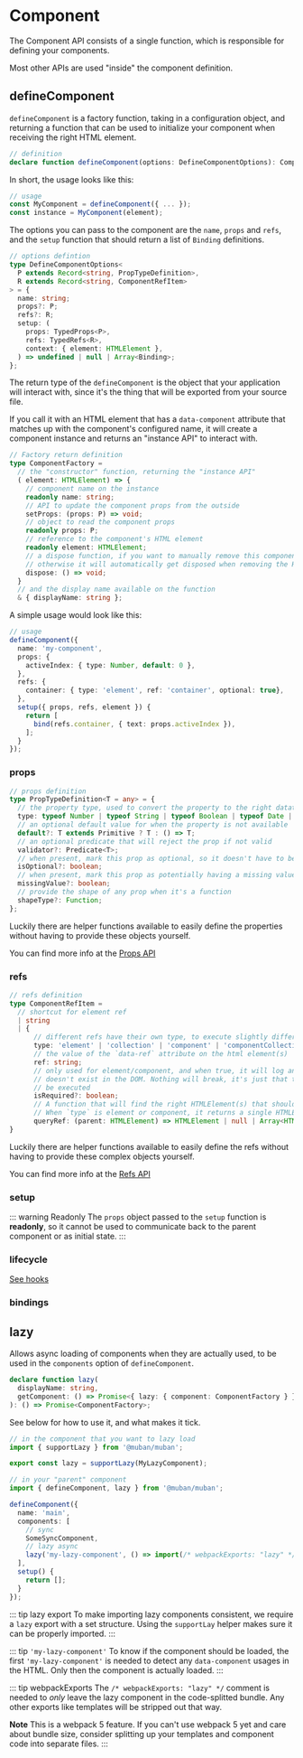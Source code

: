 # Component

The Component API consists of a single function, which is responsible for defining your components.

Most other APIs are used "inside" the component definition.

## defineComponent

`defineComponent` is a factory function, taking in a configuration object, and returning a function
that can be used to initialize your component when receiving the right HTML element.

```ts
// definition
declare function defineComponent(options: DefineComponentOptions): ComponentFactory;
```

In short, the usage looks like this:

```ts
// usage
const MyComponent = defineComponent({ ... });
const instance = MyComponent(element);
```

The options you can pass to the component are the `name`, `props` and `refs`, and the `setup`
function that should return a list of `Binding` definitions.

```ts
// options defintion
type DefineComponentOptions<
  P extends Record<string, PropTypeDefinition>,
  R extends Record<string, ComponentRefItem>
> = {
  name: string;
  props?: P;
  refs?: R;
  setup: (
    props: TypedProps<P>,
    refs: TypedRefs<R>,
    context: { element: HTMLElement },
  ) => undefined | null | Array<Binding>;
};
```

The return type of the `defineComponent` is the object that your application will interact with,
since it's the thing that will be exported from your source file.

If you call it with an HTML element that has a `data-component` attribute that matches up with the
component's configured name, it will create a component instance and returns an "instance API" to
interact with.

```ts
// Factory return definition
type ComponentFactory =
  // the "constructor" function, returning the "instance API"
  ( element: HTMLElement) => {
    // component name on the instance
    readonly name: string;
    // API to update the component props from the outside
    setProps: (props: P) => void;
    // object to read the component props
    readonly props: P;
    // reference to the component's HTML element
    readonly element: HTMLElement;
    // a dispose function, if you want to manually remove this component
    // otherwise it will automatically get disposed when removing the HTML element from the DOM
    dispose: () => void;
  } 
  // and the display name available on the function
  & { displayName: string };
```

A simple usage would look like this:

```ts
// usage
defineComponent({
  name: 'my-component',
  props: {
    activeIndex: { type: Number, default: 0 }, 
  },
  refs: {
    container: { type: 'element', ref: 'container', optional: true},
  },
  setup({ props, refs, element }) {
    return [
      bind(refs.container, { text: props.activeIndex }),
    ];
  }
});
```

### props

```ts
// props definition
type PropTypeDefinition<T = any> = {
  // the property type, used to convert the property to the right datatype
  type: typeof Number | typeof String | typeof Boolean | typeof Date | typeof Array | typeof Object | typeof Function;
  // an optional default value for when the property is not available
  default?: T extends Primitive ? T : () => T;
  // an optional predicate that will reject the prop if not valid
  validator?: Predicate<T>;
  // when present, mark this prop as optional, so it doesn't have to be available in the HTML
  isOptional?: boolean;
  // when present, mark this prop as potentially having a missing value, typing it as `| undefined`
  missingValue?: boolean;
  // provide the shape of any prop when it's a function
  shapeType?: Function;
};
```

Luckily there are helper functions available to easily define the properties without having to
provide these objects yourself.

You can find more info at the [Props API](./props.md)

### refs

```ts
// refs definition
type ComponentRefItem =
  // shortcut for element ref
  | string
  | {
      // different refs have their own type, to execute slightly different logic on them
      type: 'element' | 'collection' | 'component' | 'componentCollection';
      // the value of the `data-ref` attribute on the html element(s)
      ref: string;
      // only used for element/component, and when true, it will log an error if the element
      // doesn't exist in the DOM. Nothing will break, it's just that the bindings will not
      // be executed  
      isRequired?: boolean;
      // A function that will find the right HTMLElement(s) that should be used for the refs.
      // When `type` is element or component, it returns a single HTMLElement or null.
      queryRef: (parent: HTMLElement) => HTMLElement | null | Array<HTMLElement>;
}
```

Luckily there are helper functions available to easily define the refs without having to provide
these complex objects yourself.

You can find more info at the [Refs API](./refs.md)

### setup

::: warning Readonly 
The `props` object passed to the `setup` function is **readonly**, so it cannot be used to
communicate back to the parent component or as initial state.
:::

### lifecycle

[See hooks](./hooks.md)

### bindings

## lazy

Allows async loading of components when they are actually used, to be used in the
`components` option of `defineComponent`.

```ts
declare function lazy(
  displayName: string,
  getComponent: () => Promise<{ lazy: { component: ComponentFactory } }>,
): () => Promise<ComponentFactory>;
```

See below for how to use it, and what makes it tick.

```ts
// in the component that you want to lazy load
import { supportLazy } from '@muban/muban';

export const lazy = supportLazy(MyLazyComponent);
```
```ts
// in your "parent" component
import { defineComponent, lazy } from '@muban/muban';

defineComponent({
  name: 'main',
  components: [
    // sync
    SomeSyncComponent,
    // lazy async
    lazy('my-lazy-component', () => import(/* webpackExports: "lazy" */ './MyLazyComponent'))
  ],
  setup() {
    return [];
  }
});
```

::: tip lazy export
To make importing lazy components consistent, we require a `lazy` export with a set structure.
Using the `supportLay` helper makes sure it can be properly imported. 
:::

::: tip `'my-lazy-component'`
To know if the component should be loaded, the first `'my-lazy-component'` is needed to detect
any `data-component` usages in the HTML. Only then the component is actually loaded.
:::

::: tip webpackExports
The `/* webpackExports: "lazy" */` comment is needed to _only_ leave the lazy component
in the code-splitted bundle. Any other exports like templates will be stripped out that way.

**Note** This is a webpack 5 feature. If you can't use webpack 5 yet and care about bundle size,
consider splitting up your templates and component code into separate files.
:::

